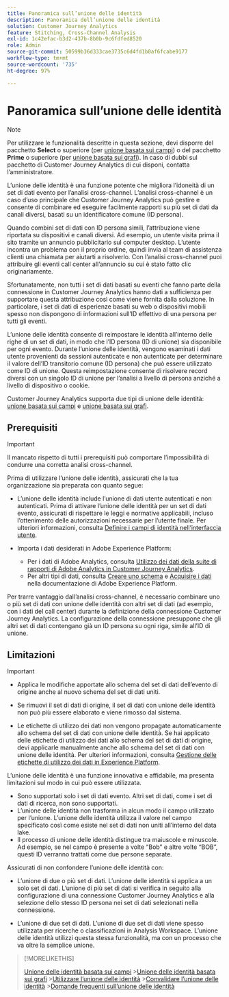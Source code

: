 ```yaml
---
title: Panoramica sull’unione delle identità
description: Panoramica dell’unione delle identità
solution: Customer Journey Analytics
feature: Stitching, Cross-Channel Analysis
exl-id: 1c42efac-b3d2-437b-8b0b-9c6fdfed8520
role: Admin
source-git-commit: 50599b36d333cae3735c6d4fd1b0af6fcabe9177
workflow-type: tm+mt
source-wordcount: '735'
ht-degree: 97%

---
```


# Panoramica sull’unione delle identità

>[!NOTE]
>
>Per utilizzare le funzionalità descritte in questa sezione, devi disporre del pacchetto **Select** o superiore (per [unione basata sui campi](fbs.md)) o del pacchetto **Prime** o superiore (per [unione basata sui grafi](gbs.md)). In caso di dubbi sul pacchetto di Customer Journey Analytics di cui disponi, contatta l’amministratore.

L’unione delle identità è una funzione potente che migliora l’idoneità di un set di dati evento per l’analisi cross-channel. L’analisi cross-channel è un caso d’uso principale che Customer Journey Analytics può gestire e consente di combinare ed eseguire facilmente rapporti su più set di dati da canali diversi, basati su un identificatore comune (ID persona).

Quando combini set di dati con ID persona simili, l’attribuzione viene riportata su dispositivi e canali diversi. Ad esempio, un utente visita prima il sito tramite un annuncio pubblicitario sul computer desktop. L’utente incontra un problema con il proprio ordine, quindi invia al team di assistenza clienti una chiamata per aiutarti a risolverlo. Con l’analisi cross-channel puoi attribuire gli eventi call center all’annuncio su cui è stato fatto clic originariamente.

Sfortunatamente, non tutti i set di dati basati su eventi che fanno parte della connessione in Customer Journey Analytics hanno dati a sufficienza per supportare questa attribuzione così come viene fornita dalla soluzione. In particolare, i set di dati di esperienze basati su web o dispositivi mobili spesso non dispongono di informazioni sull’ID effettivo di una persona per tutti gli eventi.

L’unione delle identità consente di reimpostare le identità all’interno delle righe di un set di dati, in modo che l’ID persona (ID di unione) sia disponibile per ogni evento. Durante l’unione delle identità, vengono esaminati i dati utente provenienti da sessioni autenticate e non autenticate per determinare il valore dell’ID transitorio comune (ID persona) che può essere utilizzato come ID di unione. Questa reimpostazione consente di risolvere record diversi con un singolo ID di unione per l’analisi a livello di persona anziché a livello di dispositivo o cookie.

Customer Journey Analytics supporta due tipi di unione delle identità: [unione basata sui campi](fbs.md) e [unione basata sui grafi](gbs.md).

## Prerequisiti

>[!IMPORTANT]
>
>Il mancato rispetto di tutti i prerequisiti può comportare l’impossibilità di condurre una corretta analisi cross-channel.

Prima di utilizzare l’unione delle identità, assicurati che la tua organizzazione sia preparata con quanto segue:

- L’unione delle identità include l’unione di dati utente autenticati e non autenticati. Prima di attivare l’unione delle identità per un set di dati evento, assicurati di rispettare le leggi e normative applicabili, incluso l’ottenimento delle autorizzazioni necessarie per l’utente finale. Per ulteriori informazioni, consulta [Definire i campi di identità nell’interfaccia utente](https://experienceleague.adobe.com/it/docs/experience-platform/xdm/ui/fields/identity).

- Importa i dati desiderati in Adobe Experience Platform:

   - Per i dati di Adobe Analytics, consulta [Utilizzo dei dati della suite di rapporti di Adobe Analytics in Customer Journey Analytics](/help/getting-started/aa-vs-cja/aa-data-in-cja.md).
   - Per altri tipi di dati, consulta [Creare uno schema](https://experienceleague.adobe.com/it/docs/experience-platform/xdm/tutorials/create-schema-ui) e [Acquisire i dati](https://experienceleague.adobe.com/it/docs/experience-platform/ingestion/home) nella documentazione di Adobe Experience Platform.

Per trarre vantaggio dall’analisi cross-channel, è necessario combinare uno o più set di dati con unione delle identità con altri set di dati (ad esempio, con i dati del call center) durante la definizione della connessione Customer Journey Analytics. La configurazione della connessione presuppone che gli altri set di dati contengano già un ID persona su ogni riga, simile all’ID di unione.


## Limitazioni

>[!IMPORTANT]
>
>
>- Applica le modifiche apportate allo schema del set di dati dell’evento di origine anche al nuovo schema del set di dati uniti.
>
>- Se rimuovi il set di dati di origine, il set di dati con unione delle identità non può più essere elaborato e viene rimosso dal sistema.
>
>- Le etichette di utilizzo dei dati non vengono propagate automaticamente allo schema del set di dati con unione delle identità. Se hai applicato delle etichette di utilizzo dei dati allo schema del set di dati di origine, devi applicarle manualmente anche allo schema del set di dati con unione delle identità. Per ulteriori informazioni, consulta [Gestione delle etichette di utilizzo dei dati in Experience Platform](https://experienceleague.adobe.com/it/docs/experience-platform/data-governance/labels/overview).

L’unione delle identità è una funzione innovativa e affidabile, ma presenta limitazioni sul modo in cui può essere utilizzata.

- Sono supportati solo i set di dati evento. Altri set di dati, come i set di dati di ricerca, non sono supportati.
- L’unione delle identità non trasforma in alcun modo il campo utilizzato per l’unione. L’unione delle identità utilizza il valore nel campo specificato così come esiste nel set di dati non uniti all’interno del data lake.
- Il processo di unione delle identità distingue tra maiuscole e minuscole. Ad esempio, se nel campo è presente a volte “Bob” e altre volte “BOB”, questi ID verranno trattati come due persone separate.

Assicurati di non confondere l’unione delle identità con:

- L’unione di due o più set di dati. L’unione delle identità si applica a un solo set di dati. L’unione di più set di dati si verifica in seguito alla configurazione di una connessione Customer Journey Analytics e alla selezione dello stesso ID persona nei set di dati selezionati nella connessione.

- L’unione di due set di dati. L’unione di due set di dati viene spesso utilizzata per ricerche o classificazioni in Analysis Workspace. L’unione delle identità utilizzi questa stessa funzionalità, ma con un processo che va oltre la semplice unione.

>[!MORELIKETHIS]
>
>[Unione delle identità basata sui campi](fbs.md)
>&#x200B;>[Unione delle identità basata sui grafi](gbs.md)
>&#x200B;>[Utilizzare l’unione delle identità](use-stitching.md)
>&#x200B;>[Convalidare l’unione delle identità](validate.md)
>&#x200B;>[Domande frequenti sull’unione delle identità](faq.md)

